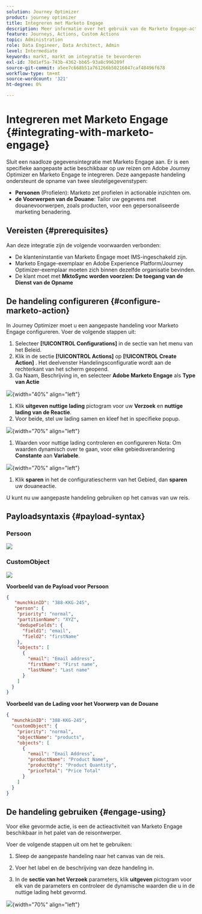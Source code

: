 ```yaml
---
solution: Journey Optimizer
product: journey optimizer
title: Integreren met Marketo Engage
description: Meer informatie over het gebruik van de Marketo Engage-actie
feature: Journeys, Actions, Custom Actions
topic: Administration
role: Data Engineer, Data Architect, Admin
level: Intermediate
keywords: markt, markt om integratie te bevorderen
exl-id: 70d1ef5a-743b-4362-bb65-93a8c996209f
source-git-commit: a5ee7c668b51a761266b50216047caf48496f678
workflow-type: tm+mt
source-wordcount: '321'
ht-degree: 0%

---
```


# Integreren met Marketo Engage {#integrating-with-marketo-engage}

Sluit een naadloze gegevensintegratie met Marketo Engage aan. Er is een specifieke aangepaste actie beschikbaar op uw reizen om Adobe Journey Optimizer en Marketo Engage te integreren. Deze aangepaste handeling ondersteunt de opname van twee sleutelgegevenstypen:

* **Personen** (Profielen): Marketo zet profielen in actionable inzichten om.
* **de Voorwerpen van de Douane**: Tailor uw gegevens met douanevoorwerpen, zoals producten, voor een gepersonaliseerde marketing benadering.

## Vereisten {#prerequisites}

Aan deze integratie zijn de volgende voorwaarden verbonden:

* De klanteninstantie van Marketo Engage moet IMS-ingeschakeld zijn.
* Marketo Engage-exemplaar en Adobe Experience Platform/Journey Optimizer-exemplaar moeten zich binnen dezelfde organisatie bevinden.
* De klant moet met **MktoSync worden voorzien: De toegang van de Dienst van de Opname**

## De handeling configureren {#configure-marketo-action}


In Journey Optimizer moet u een aangepaste handeling voor Marketo Engage configureren. Voer de volgende stappen uit:

1. Selecteer **[!UICONTROL Configurations]** in de sectie van het menu van het Beleid.
1. Klik in de sectie **[!UICONTROL Actions]** op **[!UICONTROL Create Action]** . Het deelvenster Handelingsconfiguratie wordt aan de rechterkant van het scherm geopend.
1. Ga Naam, Beschrijving in, en selecteer **Adobe Marketo Engage** als **Type van Actie**

![](assets/engage-customaction-creation.png){width="40%" align="left"}

1. Klik **uitgeven nuttige lading** pictogram voor uw **Verzoek** en **nuttige lading van de Reactie**.
1. Voor beide, stel uw lading samen en kleef het in specifieke popup.

![](assets/engage-customaction-payload.png){width="70%" align="left"}

1. Waarden voor nuttige lading controleren en configureren
Nota: Om waarden dynamisch over te gaan, voor elke gebiedsverandering **Constante** aan **Variabele**.

![](assets/engage-customaction-payload-fields.png){width="70%" align="left"}

1. Klik **sparen** in het de configuratiescherm van het Gebied, dan **sparen** uw douaneactie.

U kunt nu uw aangepaste handeling gebruiken op het canvas van uw reis.

## Payloadsyntaxis {#payload-syntax}

### Persoon

![](assets/payload-person.png)

### CustomObject

![](assets/payload-customobject.png)


**Voorbeeld van de Payload voor Persoon**

```json
{
   "munchkinID": "388-KKG-245",  
   "person": {
    "priority": "normal",
    "partitionName": "XYZ",
    "dedupeFields": {
      "field1": "email",
      "field2": "firstName"
    },
    "objects": [
      {
        "email": "Email address",
        "firstName": "First name",
        "lastName": "Last name"
      }
    ]
  }
}
```

**Voorbeeld van de Lading voor het Voorwerp van de Douane**

```json
{
  "munchkinID": "388-KKG-245", 
  "customObject": {
    "priority": "normal",
    "objectName": "products",
    "objects": [
      {
        "email": "Email Address",
        "productName": "Product Name",
        "productQty": "Product Quantity",
        "priceTotal": "Price Total"
      }
    ]
  }
}
```


## De handeling gebruiken {#engage-using}

Voor elke gevormde actie, is een de actieactiviteit van Marketo Engage beschikbaar in het palet van de reisontwerper.

Voer de volgende stappen uit om het te gebruiken:

1. Sleep de aangepaste handeling naar het canvas van de reis.

1. Voer het label en de beschrijving van deze handeling in.

1. In de **sectie van het Verzoek** parameters, klik **uitgeven** pictogram voor elk van de parameters en controleer de dynamische waarden die u in de nuttige lading hebt gevormd.

![](assets/engage-use-canvas.png){width="70%" align="left"}
